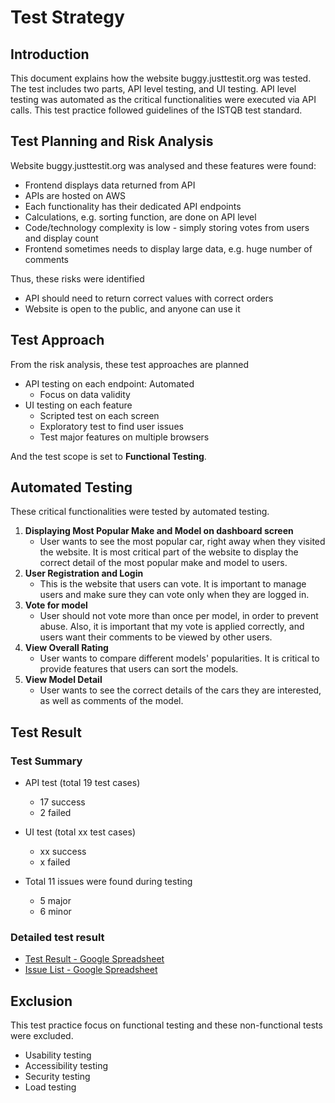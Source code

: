 # Test Strategy 

## Introduction
This document explains how the website buggy.justtestit.org was tested. The test includes two parts, API level testing, and UI testing. API level testing was automated as the critical functionalities were executed via API calls. This test practice followed guidelines of the ISTQB test standard.

## Test Planning and Risk Analysis
Website buggy.justtestit.org was analysed and these features were found:
* Frontend displays data returned from API
* APIs are hosted on AWS
* Each functionality has their dedicated API endpoints
* Calculations, e.g. sorting function, are done on API level
* Code/technology complexity is low - simply storing votes from users and display count
* Frontend sometimes needs to display large data, e.g. huge number of comments

Thus, these risks were identified
* API should need to return correct values with correct orders
* Website is open to the public, and anyone can use it

## Test Approach
From the risk analysis, these test approaches are planned  

* API testing on each endpoint: Automated
   * Focus on data validity 
* UI testing on each feature
   * Scripted test on each screen
   * Exploratory test to find user issues
   * Test major features on multiple browsers

And the test scope is set to **Functional Testing**.

## Automated Testing
These critical functionalities were tested by automated testing.
1. **Displaying Most Popular Make and Model on dashboard screen**
   * User wants to see the most popular car, right away when they visited the website. It is most critical part of the website to display the correct detail of the most popular make and model to users.
2. **User Registration and Login**
   * This is the website that users can vote. It is important to manage users and make sure they can vote only when they are logged in.
3. **Vote for model**
   * User should not vote more than once per model, in order to prevent abuse. Also, it is important that my vote is applied correctly, and users want their comments to be viewed by other users.
4. **View Overall Rating**
   * User wants to compare different models' popularities. It is critical to provide features that users can sort the models.
5. **View Model Detail**
   * User wants to see the correct details of the cars they are interested, as well as comments of the model.

## Test Result

### Test Summary
* API test (total 19 test cases)
   * 17 success
   * 2 failed  

* UI test (total xx test cases)
   * xx success
   * x failed

* Total 11 issues were found during testing
   * 5 major
   * 6 minor

### Detailed test result
* [Test Result - Google Spreadsheet](https://docs.google.com/spreadsheets/d/1Q3gF7bouFEos2vCjT5rP6gCY0FsSpFSv0a8Cp8DL39M/edit?usp=sharing)
* [Issue List - Google Spreadsheet](https://docs.google.com/spreadsheets/d/1wQ7vfWdHb8VA9Orgrr1lm8XHj6jZQmC5SCcxfTlXkqs/edit?usp=sharing)


## Exclusion
This test practice focus on functional testing and these non-functional tests were excluded.
* Usability testing
* Accessibility testing
* Security testing
* Load testing
